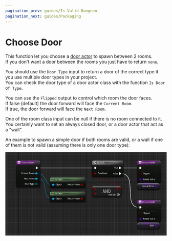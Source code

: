 ```yaml
---
pagination_prev: guides/Is-Valid-Dungeon
pagination_next: guides/Packaging
---
```


# Choose Door

This function let you choose a [door actor](Door.md) to spawn between 2 rooms.\
If you don't want a door between the rooms you just have to return `none`.

You should use the `Door Type` input to return a door of the correct type if you use multiple door types in your project.\
You can check the door type of a door actor class with the function `Is Door Of Type`.

You can use the `Flipped` output to control which room the door faces.\
If false (default) the door forward will face the `Current Room`.\
If true, the door forward will face the `Next Room`.

One of the room class input can be null if there is no room connected to it.
You certainly want to set an always closed door, or a door actor that act as a "wall".

An example to spawn a simple door if both rooms are valid, or a wall if one of them is not valid (assuming there is only one door type):

![](Images/ChooseDoor.jpg)
